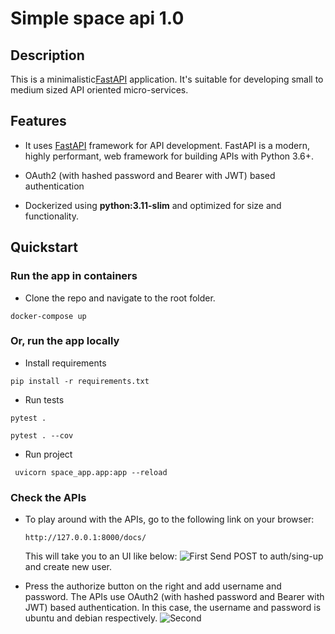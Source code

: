 # Simple space api 1.0

## Description

This is a minimalistic[FastAPI][fastapi] application.
It's suitable for developing small to medium sized API oriented micro-services.

## Features

* It uses [FastAPI][fastapi] framework for API development. FastAPI is a modern, highly
performant, web framework for building APIs with Python 3.6+.

* OAuth2 (with hashed password and Bearer with JWT) based authentication

* Dockerized using **python:3.11-slim** and optimized for size and
functionality.

## Quickstart

### Run the app in containers

- Clone the repo and navigate to the root folder.
```shell
docker-compose up
```

### Or, run the app locally
- Install requirements
```shell
pip install -r requirements.txt
```
- Run tests
```shell
pytest .
```
```shell
pytest . --cov
```
- Run project
```shell
 uvicorn space_app.app:app --reload   
```

### Check the APIs

* To play around with the APIs, go to the following link on your browser:

    ```
    http://127.0.0.1:8000/docs/
    ```
  This will take you to an UI like below:
  ![First][screenshot_1]
  Send POST to auth/sing-up and create new user.

 
* Press the authorize button on the right and add username and password. The APIs use OAuth2 (with hashed password and Bearer with JWT) based authentication. In this case, the username and password is ubuntu and debian respectively.
  ![Second][screenshot_2]



[fastapi]: https://fastapi.tiangolo.com/

[screenshot_1]: https://user-images.githubusercontent.com/108652145/216345396-1e2a78b8-27a4-4f34-b7c1-9a7256f447dd.png
[screenshot_2]: https://user-images.githubusercontent.com/108652145/216350326-e4e4b87d-d523-4ac5-913f-2b5c51268735.png